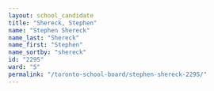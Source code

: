 ```yaml
---
layout: school_candidate
title: "Shereck, Stephen"
name: "Stephen Shereck"
name_last: "Shereck"
name_first: "Stephen"
name_sortby: "shereck"
id: "2295"
ward: "5"
permalink: "/toronto-school-board/stephen-shereck-2295/"
---
```

